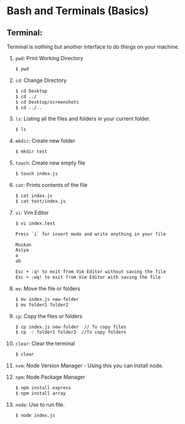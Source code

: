 
# Bash and Terminals (Basics)

## Terminal:

Terminal is nothing but another interface to do things on your machine.

1. `pwd`: Print Working Directory

    ```sh
    $ pwd
    ```

2. `cd`: Change Directory

    ```sh
    $ cd Desktop
    $ cd ../
    $ cd Desktop/screenshots
    $ cd ../..
    ```

3. `ls`: Listing all the files and folders in your current folder.

    ```sh
    $ ls
    ```

4. `mkdir`: Create new folder

    ```sh
    $ mkdir test
    ```

5. `touch`: Create new empty file

    ```sh
    $ touch index.js
    ```

6. `cat`: Prints contents of the file

    ```sh
    $ cat index.js
    $ cat test/index.js
    ```

7. `vi`: Vim Editor

    ```sh
    $ vi index.text

    Press `i` for insert mode and write anything in your file

    Muskan
    Asiya
    a
    ab

    Esc + :q! to exit from Vim Editor without saving the file
    Esc + :wq! to exit from Vim Editor with saving the file
    ```

8. `mv`: Move the file or folders

    ```sh
    $ mv index.js new-folder
    $ mv folder1 folder2
    ```

9. `cp`: Copy the files or folders

    ```sh
    $ cp index.js new-folder  // To copy files
    $ cp -r folder1 folder2  //To copy folders
    ```

10. `clear`: Clear the terminal

    ```sh
    $ clear
    ```

11. `nvm`: Node Version Manager - Using this you can install node.

12. `npm`: Node Package Manager

    ```sh
    $ npm install express
    $ npm install array
    ```

13. `node`: Use to run file.

    ```sh
    $ node index.js
    ```
